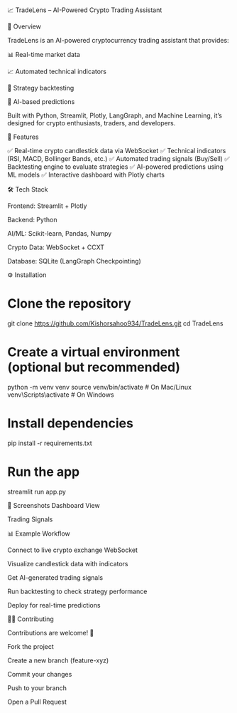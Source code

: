 📈 TradeLens – AI-Powered Crypto Trading Assistant

🌟 Overview

TradeLens is an AI-powered cryptocurrency trading assistant that provides:

📊 Real-time market data

📈 Automated technical indicators

🤖 Strategy backtesting

🧠 AI-based predictions

Built with Python, Streamlit, Plotly, LangGraph, and Machine Learning, it’s designed for crypto enthusiasts, traders, and developers.

🚀 Features

✅ Real-time crypto candlestick data via WebSocket
✅ Technical indicators (RSI, MACD, Bollinger Bands, etc.)
✅ Automated trading signals (Buy/Sell)
✅ Backtesting engine to evaluate strategies
✅ AI-powered predictions using ML models
✅ Interactive dashboard with Plotly charts

🛠️ Tech Stack

Frontend: Streamlit + Plotly

Backend: Python

AI/ML: Scikit-learn, Pandas, Numpy

Crypto Data: WebSocket + CCXT

Database: SQLite (LangGraph Checkpointing)

⚙️ Installation
# Clone the repository
git clone https://github.com/Kishorsahoo934/TradeLens.git
cd TradeLens

# Create a virtual environment (optional but recommended)
python -m venv venv
source venv/bin/activate   # On Mac/Linux
venv\Scripts\activate      # On Windows

# Install dependencies
pip install -r requirements.txt

# Run the app
streamlit run app.py

📸 Screenshots
Dashboard View

Trading Signals

📊 Example Workflow

Connect to live crypto exchange WebSocket

Visualize candlestick data with indicators

Get AI-generated trading signals

Run backtesting to check strategy performance

Deploy for real-time predictions

🧑‍💻 Contributing

Contributions are welcome! 🎉

Fork the project

Create a new branch (feature-xyz)

Commit your changes

Push to your branch

Open a Pull Request

